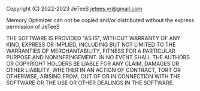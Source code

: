 Copyright (C) 2022-2023 JeTeeS jetees.vr@gmail.com

Memory Optimizer can not be copied and/or distributed without the express
permission of JeTeeS

THE SOFTWARE IS PROVIDED "AS IS", WITHOUT WARRANTY OF ANY KIND, EXPRESS OR
IMPLIED, INCLUDING BUT NOT LIMITED TO THE WARRANTIES OF MERCHANTABILITY,
FITNESS FOR A PARTICULAR PURPOSE AND NONINFRINGEMENT. IN NO EVENT SHALL THE
AUTHORS OR COPYRIGHT HOLDERS BE LIABLE FOR ANY CLAIM, DAMAGES OR OTHER
LIABILITY, WHETHER IN AN ACTION OF CONTRACT, TORT OR OTHERWISE, ARISING FROM,
OUT OF OR IN CONNECTION WITH THE SOFTWARE OR THE USE OR OTHER DEALINGS IN THE
SOFTWARE.

